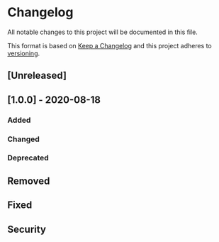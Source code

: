 # Changelog

All notable changes to this project will be documented in this file.

This format is based on [Keep a Changelog](https://keepachangelog.com/en/1.0.0) and this project adheres to [versioning]().

## [Unreleased]

## [1.0.0] - 2020-08-18

### Added

<!-- new features -->

### Changed

<!-- changes in existing functionality -->

### Deprecated

<!-- soon to be removed features -->

## Removed

<!-- removed features -->

## Fixed

<!-- any bug fixes -->

## Security

<!-- any vulnerabilities -->